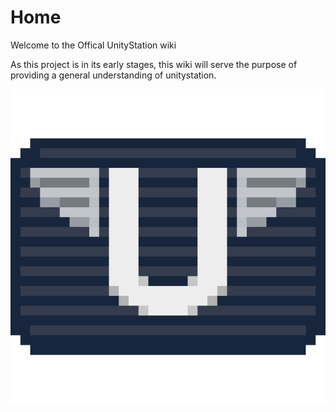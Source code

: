 # Home


Welcome to the Offical UnityStation wiki

As this project is in its early stages, this wiki will serve the purpose of providing a general  understanding of unitystation.
  
  
![](assets/images/pixel-us.png)

